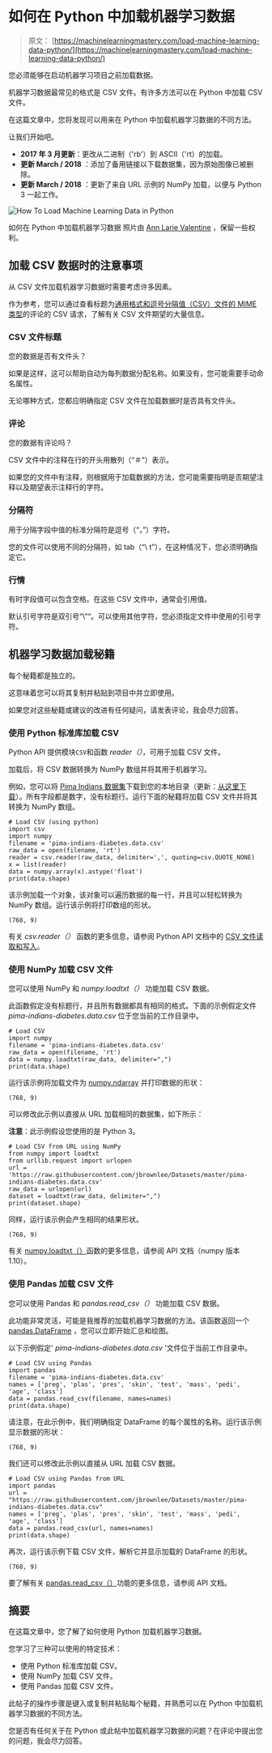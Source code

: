 # 如何在 Python 中加载机器学习数据

> 原文： [https://machinelearningmastery.com/load-machine-learning-data-python/](https://machinelearningmastery.com/load-machine-learning-data-python/)

您必须能够在启动机器学习项目之前加载数据。

机器学习数据最常见的格式是 CSV 文件。有许多方法可以在 Python 中加载 CSV 文件。

在这篇文章中，您将发现可以用来在 Python 中加载机器学习数据的不同方法。

让我们开始吧。

*   **2017 年 3 月更新**：更改从二进制（'rb'）到 ASCII（'rt）的加载。
*   **更新 March / 2018** ：添加了备用链接以下载数据集，因为原始图像已被删除。
*   **更新 March / 2018** ：更新了来自 URL 示例的 NumPy 加载，以便与 Python 3 一起工作。

![How To Load Machine Learning Data in Python](img/49594b43959868dd764277469c14f5de.jpg)

如何在 Python 中加载机器学习数据
照片由 [Ann Larie Valentine](https://www.flickr.com/photos/sanfranannie/2905016974/) ，保留一些权利。

## 加载 CSV 数据时的注意事项

从 CSV 文件加载机器学习数据时需要考虑许多因素。

作为参考，您可以通过查看标题为[通用格式和逗号分隔值（CSV）文件的 MIME 类型](https://tools.ietf.org/html/rfc4180)的评论的 CSV 请求，了解有关 CSV 文件期望的大量信息。

### CSV 文件标题

您的数据是否有文件头？

如果是这样，这可以帮助自动为每列数据分配名称。如果没有，您可能需要手动命名属性。

无论哪种方式，您都应明确指定 CSV 文件在加载数据时是否具有文件头。

### 评论

您的数据有评论吗？

CSV 文件中的注释在行的开头用散列（“＃”）表示。

如果您的文件中有注释，则根据用于加载数据的方法，您可能需要指明是否期望注释以及期望表示注释行的字符。

### 分隔符

用于分隔字段中值的标准分隔符是逗号（“，”）字符。

您的文件可以使用不同的分隔符，如 tab（“\ t”），在这种情况下，您必须明确指定它。

### 行情

有时字段值可以包含空格。在这些 CSV 文件中，通常会引用值。

默认引号字符是双引号“\”“。可以使用其他字符，您必须指定文件中使用的引号字符。

## 机器学习数据加载秘籍

每个秘籍都是独立的。

这意味着您可以将其复制并粘贴到项目中并立即使用。

如果您对这些秘籍或建议的改进有任何疑问，请发表评论，我会尽力回答。

### 使用 Python 标准库加载 CSV

Python API 提供模块`CSV`和函数 _reader（）_，可用于加载 CSV 文件。

加载后，将 CSV 数据转换为 NumPy 数组并将其用于机器学习。

例如，您可以将 [Pima Indians 数据集](https://archive.ics.uci.edu/ml/datasets/Pima+Indians+Diabetes)下载到您的本地目录（更新：[从这里下载](https://raw.githubusercontent.com/jbrownlee/Datasets/master/pima-indians-diabetes.data.csv)）。所有字段都是数字，没有标题行。运行下面的秘籍将加载 CSV 文件并将其转换为 NumPy 数组。

```
# Load CSV (using python)
import csv
import numpy
filename = 'pima-indians-diabetes.data.csv'
raw_data = open(filename, 'rt')
reader = csv.reader(raw_data, delimiter=',', quoting=csv.QUOTE_NONE)
x = list(reader)
data = numpy.array(x).astype('float')
print(data.shape)
```

该示例加载一个对象，该对象可以遍历数据的每一行，并且可以轻松转换为 NumPy 数组。运行该示例将打印数组的形状。

```
(768, 9)
```

有关 _csv.reader（）_ 函数的更多信息，请参阅 Python API 文档中的 [CSV 文件读取和写入](https://docs.python.org/2/library/csv.html)。

### 使用 NumPy 加载 CSV 文件

您可以使用 NumPy 和 _numpy.loadtxt（）_ 功能加载 CSV 数据。

此函数假定没有标题行，并且所有数据都具有相同的格式。下面的示例假定文件 _pima-indians-diabetes.data.csv_ 位于您当前的工作目录中。

```
# Load CSV
import numpy
filename = 'pima-indians-diabetes.data.csv'
raw_data = open(filename, 'rt')
data = numpy.loadtxt(raw_data, delimiter=",")
print(data.shape)
```

运行该示例将加载文件为 [numpy.ndarray](http://docs.scipy.org/doc/numpy-1.10.0/reference/generated/numpy.ndarray.html) 并打印数据的形状：

```
(768, 9)
```

可以修改此示例以直接从 URL 加载相同的数据集，如下所示：

**注意**：此示例假设您使用的是 Python 3。

```
# Load CSV from URL using NumPy
from numpy import loadtxt
from urllib.request import urlopen
url = 'https://raw.githubusercontent.com/jbrownlee/Datasets/master/pima-indians-diabetes.data.csv'
raw_data = urlopen(url)
dataset = loadtxt(raw_data, delimiter=",")
print(dataset.shape)
```

同样，运行该示例会产生相同的结果形状。

```
(768, 9)
```

有关 [numpy.loadtxt（）](http://docs.scipy.org/doc/numpy-1.10.0/reference/generated/numpy.loadtxt.html)函数的更多信息，请参阅 API 文档（numpy 版本 1.10）。

### 使用 Pandas 加载 CSV 文件

您可以使用 Pandas 和 _pandas.read_csv（）_ 功能加载 CSV 数据。

此功能非常灵活，可能是我推荐的加载机器学习数据的方法。该函数返回一个 [pandas.DataFrame](http://pandas.pydata.org/pandas-docs/stable/generated/pandas.DataFrame.html) ，您可以立即开始汇总和绘图。

以下示例假定' _pima-indians-diabetes.data.csv_ '文件位于当前工作目录中。

```
# Load CSV using Pandas
import pandas
filename = 'pima-indians-diabetes.data.csv'
names = ['preg', 'plas', 'pres', 'skin', 'test', 'mass', 'pedi', 'age', 'class']
data = pandas.read_csv(filename, names=names)
print(data.shape)
```

请注意，在此示例中，我们明确指定 DataFrame 的每个属性的名称。运行该示例显示数据的形状：

```
(768, 9)
```

我们还可以修改此示例以直接从 URL 加载 CSV 数据。

```
# Load CSV using Pandas from URL
import pandas
url = "https://raw.githubusercontent.com/jbrownlee/Datasets/master/pima-indians-diabetes.data.csv"
names = ['preg', 'plas', 'pres', 'skin', 'test', 'mass', 'pedi', 'age', 'class']
data = pandas.read_csv(url, names=names)
print(data.shape)
```

再次，运行该示例下载 CSV 文件，解析它并显示加载的 DataFrame 的形状。

```
(768, 9)
```

要了解有关 [pandas.read_csv（）](http://pandas.pydata.org/pandas-docs/stable/generated/pandas.read_csv.html)功能的更多信息，请参阅 API 文档。

## 摘要

在这篇文章中，您了解了如何使用 Python 加载机器学习数据。

您学习了三种可以使用的特定技术：

*   使用 Python 标准库加载 CSV。
*   使用 NumPy 加载 CSV 文件。
*   使用 Pandas 加载 CSV 文件。

此帖子的操作步骤是键入或复制并粘贴每个秘籍，并熟悉可以在 Python 中加载机器学习数据的不同方法。

您是否有任何关于在 Python 或此帖中加载机器学习数据的问题？在评论中提出您的问题，我会尽力回答。